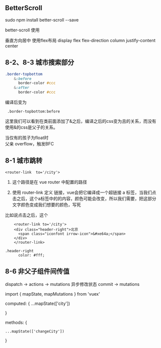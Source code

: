 
## BetterScroll

sudo npm install better-scroll --save

better-scroll 使用

垂直方向居中
使用flex布局
display flex
flex-direction column
justify-content center



## 8-2、8-3 城市搜索部分
``` css
.border-topbottom
    &:before
      border-color #ccc
    &:after
      border-color #ccc
```     
 
 
 编译后变为  
 
 ``` 
  .border-topbottom:before  
 ``` 
 这里我们可以看到在类前面添加了&之后，编译之后的css变为且的关系，而没有使用&的css是父子的关系。


当仅有的孩子为float时  
父亲 overflow，触发BFC


## 8-1  城市跳转
```
<router-link  to='/city'>
```
1. 这个路径是在 vue router 中配置的路径


2. 使用 router-link 定义 链接，vue会把它编译成一个超链接 a 标签，当我们点击之后，这个a标签中的的内容，颜色可能会改变，所以我们需要，把这部分文字颜色变成我们想要的颜色，写死


比如说点击之后，这个

```
	<router-link to='/city'>
	<div class="header-right">北京
	  <span class="iconfont irrow-icon">&#xe64a;</span>
	</div>
	</router-link>

.header-right
      color: #fff;

```

## 8-6  非父子组件间传值


dispatch -> actions  -> mutations  异步修改状态
commit -> mutations




import { mapState, mapMutations } from 'vuex'



computed: {
	...mapState(['city'])
	

}

methods: {

	...mapState(['changeCity'])
}


